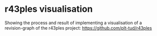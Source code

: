 r43ples visualisation
=====================

Showing the process and result of implementing a visualisation of a revision-graph of the r43ples project: https://github.com/plt-tud/r43ples
